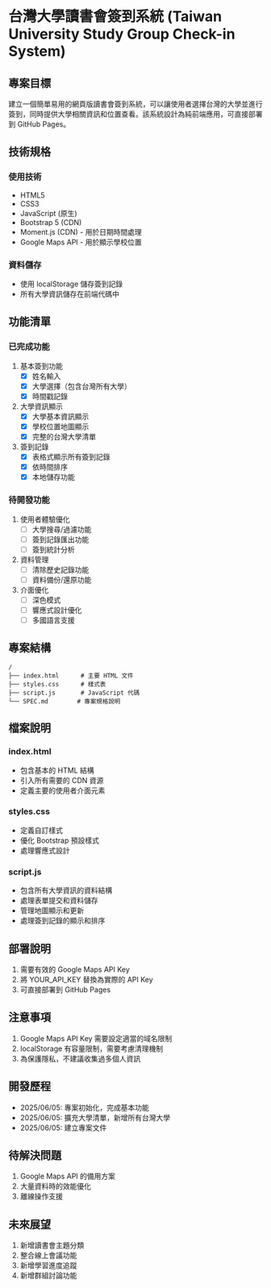 # 台灣大學讀書會簽到系統 (Taiwan University Study Group Check-in System)

## 專案目標
建立一個簡單易用的網頁版讀書會簽到系統，可以讓使用者選擇台灣的大學並進行簽到，同時提供大學相關資訊和位置查看。該系統設計為純前端應用，可直接部署到 GitHub Pages。

## 技術規格

### 使用技術
- HTML5
- CSS3
- JavaScript (原生)
- Bootstrap 5 (CDN)
- Moment.js (CDN) - 用於日期時間處理
- Google Maps API - 用於顯示學校位置

### 資料儲存
- 使用 localStorage 儲存簽到記錄
- 所有大學資訊儲存在前端代碼中

## 功能清單

### 已完成功能
1. 基本簽到功能
   - [x] 姓名輸入
   - [x] 大學選擇（包含台灣所有大學）
   - [x] 時間戳記錄

2. 大學資訊顯示
   - [x] 大學基本資訊顯示
   - [x] 學校位置地圖顯示
   - [x] 完整的台灣大學清單

3. 簽到記錄
   - [x] 表格式顯示所有簽到記錄
   - [x] 依時間排序
   - [x] 本地儲存功能

### 待開發功能
1. 使用者體驗優化
   - [ ] 大學搜尋/過濾功能
   - [ ] 簽到記錄匯出功能
   - [ ] 簽到統計分析

2. 資料管理
   - [ ] 清除歷史記錄功能
   - [ ] 資料備份/還原功能

3. 介面優化
   - [ ] 深色模式
   - [ ] 響應式設計優化
   - [ ] 多國語言支援

## 專案結構
```
/
├── index.html      # 主要 HTML 文件
├── styles.css      # 樣式表
├── script.js       # JavaScript 代碼
└── SPEC.md        # 專案規格說明
```

## 檔案說明

### index.html
- 包含基本的 HTML 結構
- 引入所有需要的 CDN 資源
- 定義主要的使用者介面元素

### styles.css
- 定義自訂樣式
- 優化 Bootstrap 預設樣式
- 處理響應式設計

### script.js
- 包含所有大學資訊的資料結構
- 處理表單提交和資料儲存
- 管理地圖顯示和更新
- 處理簽到記錄的顯示和排序

## 部署說明
1. 需要有效的 Google Maps API Key
2. 將 YOUR_API_KEY 替換為實際的 API Key
3. 可直接部署到 GitHub Pages

## 注意事項
1. Google Maps API Key 需要設定適當的域名限制
2. localStorage 有容量限制，需要考慮清理機制
3. 為保護隱私，不建議收集過多個人資訊

## 開發歷程
- 2025/06/05: 專案初始化，完成基本功能
- 2025/06/05: 擴充大學清單，新增所有台灣大學
- 2025/06/05: 建立專案文件

## 待解決問題
1. Google Maps API 的備用方案
2. 大量資料時的效能優化
3. 離線操作支援

## 未來展望
1. 新增讀書會主題分類
2. 整合線上會議功能
3. 新增學習進度追蹤
4. 新增群組討論功能
